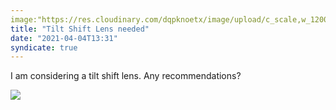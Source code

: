 ```yaml
---
image:"https://res.cloudinary.com/dqpknoetx/image/upload/c_scale,w_1200/v1616773331/_DSC8931_lttnkn.jpg"
title: "Tilt Shift Lens needed"
date: "2021-04-04T13:31"
syndicate: true
---
```

I am considering a tilt shift lens. Any recommendations?

![](https://res.cloudinary.com/dqpknoetx/image/upload/c_scale,w_1200/v1616773331/_DSC8931_lttnkn.jpg)